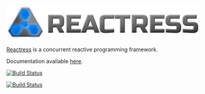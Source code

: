 <img src='reactress-title-96.png'></img>

[Reactress](www.storm-enroute.com/reactress) is a concurrent reactive programming framework.

Documentation available [here](www.storm-enroute.com/reactress/learn).


[![Build Status](https://travis-ci.org/storm-enroute/reactress.svg?branch=master)](https://travis-ci.org/storm-enroute/reactress)

[![Build Status](https://ci.storm-enroute.com:8080/buildStatus/icon?job=public-reactress)](https://ci.storm-enroute.com:8080/job/public-reactress/)


